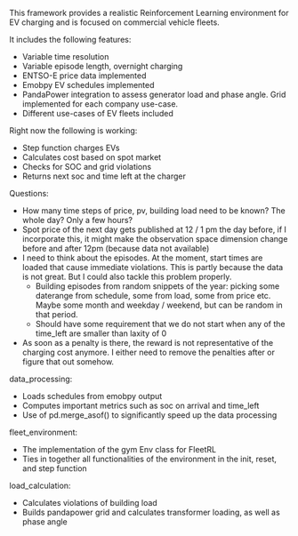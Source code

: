 This framework provides a realistic Reinforcement Learning
environment for EV charging and is focused on commercial vehicle
fleets.

It includes the following features:
- Variable time resolution
- Variable episode length, overnight charging
- ENTSO-E price data implemented
- Emobpy EV schedules implemented
- PandaPower integration to assess generator load and phase angle. Grid implemented for each company use-case.
- Different use-cases of EV fleets included

Right now the following is working:
- Step function charges EVs
- Calculates cost based on spot market
- Checks for SOC and grid violations
- Returns next soc and time left at the charger

Questions:
- How many time steps of price, pv, building load need to be known? The whole day? Only a few hours?
- Spot price of the next day gets published at 12 / 1 pm the day before, if I incorporate this, it might make the observation space dimension change before and after 12pm (because data not available)
- I need to think about the episodes. At the moment, start times are loaded that cause immediate violations. This is partly because the data is not great. But I could also tackle this problem properly.
  - Building episodes from random snippets of the year: picking some daterange from schedule, some from load, some from price etc. Maybe some month and weekday / weekend, but can be random in that period.
  - Should have some requirement that we do not start when any of the time_left are smaller than laxity of 0
- As soon as a penalty is there, the reward is not representative of the charging cost anymore. I either need to remove the penalties after or figure that out somehow.

data_processing:
- Loads schedules from emobpy output
- Computes important metrics such as soc on arrival and time_left
- Use of pd.merge_asof() to significantly speed up the data processing

fleet_environment:
- The implementation of the gym Env class for FleetRL
- Ties in together all functionalities of the environment in the init, reset, and step function

load_calculation:
- Calculates violations of building load
- Builds pandapower grid and calculates transformer loading, as well as phase angle